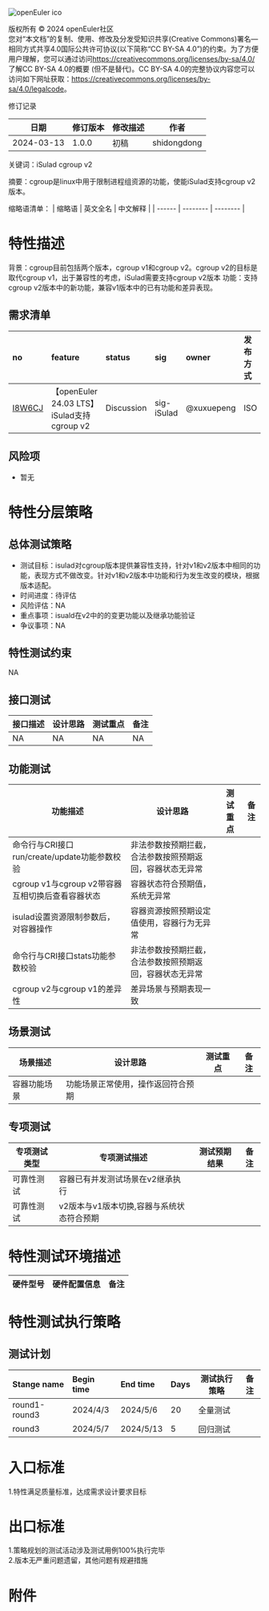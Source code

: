 ![openEuler ico](../../images/openEuler.png)

版权所有 © 2024 openEuler社区  
您对“本文档”的复制、使用、修改及分发受知识共享(Creative Commons)署名—相同方式共享4.0国际公共许可协议(以下简称“CC BY-SA
4.0”)的约束。为了方便用户理解，您可以通过访问<https://creativecommons.org/licenses/by-sa/4.0/>了解CC BY-SA 4.0的概要 (但不是替代)。CC BY-SA
4.0的完整协议内容您可以访问如下网址获取：<https://creativecommons.org/licenses/by-sa/4.0/legalcode>。

 修订记录

| 日期 | 修订版本     | 修改描述  | 作者 |
| ---- | ----------- | -------- | ---- |
| 2024-03-13 |  1.0.0    |  初稿     | shidongdong |

关键词：iSulad cgroup v2

摘要：cgroup是linux中用于限制进程组资源的功能，使能iSulad支持cgroup v2版本。

缩略语清单：
| 缩略语 | 英文全名 | 中文解释 |
| ------ | -------- | -------- |

# 特性描述
<!-- 主要介绍特性实现的背景、功能以及作用 -->
背景：cgroup目前包括两个版本，cgroup v1和cgroup v2。cgroup v2的目标是取代cgroup v1，出于兼容性的考虑，iSulad需要支持cgroup v2版本
功能：支持cgroup v2版本中的新功能，兼容v1版本中的已有功能和差异表现。

## 需求清单
|no|feature|status|sig|owner|发布方式|涉及软件包列表|
|:----|:---|:---|:--|:----|:----|:----|
|[I8W6CJ](https://gitee.com/openeuler/release-management/issues/I8W6CJ)| 【openEuler 24.03 LTS】iSulad支持cgroup v2 | Discussion | sig-iSulad | @xuxuepeng | ISO  | iSulad |

## 风险项
<!-- 主要描述特性已知风险项 -->
- 暂无

# 特性分层策略
## 总体测试策略
<!-- 主要描述特性的整体测试策略，主要开展哪些测试(接口/功能/场景/专项) -->
- 测试目标：isulad对cgroup版本提供兼容性支持，针对v1和v2版本中相同的功能，表现方式不做改变。针对v1和v2版本中功能和行为发生改变的模块，根据版本适配。
- 时间进度：待评估
- 风险评估：NA
- 重点事项：isuald在v2中的的变更功能以及继承功能验证
- 争议事项：NA

## 特性测试约束
<!-- 主要描述特性测试的约束条件 -->
NA

## 接口测试
<!-- 主要描述接口级测试策略及测试设计思路 -->
| 接口描述 | 设计思路 | 测试重点 | 备注 |
| ------- | ------- | ------- | ---- |
| NA | NA  | NA  | NA  |

## 功能测试
<!-- 主要描述特性提供的功能的测试策略及测试思路 -->
| 功能描述 | 设计思路 | 测试重点 | 备注 |
| ------- | ------- | ------- | ---- |
| 命令行与CRI接口run/create/update功能参数校验 | 非法参数按预期拦截，合法参数按照预期返回，容器状态无异常 |   |      |
| cgroup v1与cgroup v2带容器互相切换后查看容器状态 | 容器状态符合预期值，系统无异常 |   |      |
| isulad设置资源限制参数后，对容器操作 | 容器资源按照预期设定值使用，容器行为无异常 |   |      |
| 命令行与CRI接口stats功能参数校验  | 非法参数按预期拦截，合法参数按照预期返回，容器状态无异常 |   |      |
| cgroup v2与cgroup v1的差异性 | 差异场景与预期表现一致 |   |      |

## 场景测试
<!-- 主要描述对特性使用的主要场景的测试策略及测试思路 -->
| 场景描述 | 设计思路 | 测试重点 | 备注 |
| ------- | ------- | ------- | ---- |
| 容器功能场景 | 功能场景正常使用，操作返回符合预期 |   |      |

## 专项测试
<!-- 主要描述其他专项测试,如安全测试 稳定性测试 性能测试 兼容性测试等 -->
| 专项测试类型 | 专项测试描述 | 测试预期结果 | 备注 |
| ----------- | ----------- | ----------- | ---- |
| 可靠性测试 | 容器已有并发测试场景在v2继承执行 |  |      |
| 可靠性测试 | v2版本与v1版本切换,容器与系统状态符合预期 |  |      |

# 特性测试环境描述
<!-- 主要描述执行测试的硬件信息 -->
| 硬件型号 | 硬件配置信息 | 备注 |
| -------- | ------------ | ---- |

# 特性测试执行策略

## 测试计划
<!-- 测试执行策略主要描述该轮次执行的分层策略中的测试项 -->
| Stange name   | Begin time | End time   | Days | 测试执行策略                   | 备注   |
| :------------ | :--------- | :--------- | ---- | ----------------------------- | ------ |
|     round1-round3          |  2024/4/3         |2024/5/6        | 20    | 全量测试                               |        |
|     round3           |   2024/5/7         |  2024/5/13         |5      |   回归测试                            |        |

# 入口标准  
1.特性满足质量标准，达成需求设计要求目标

# 出口标准  
1.策略规划的测试活动涉及测试用例100%执行完毕  
2.版本无严重问题遗留，其他问题有规避措施

# 附件
